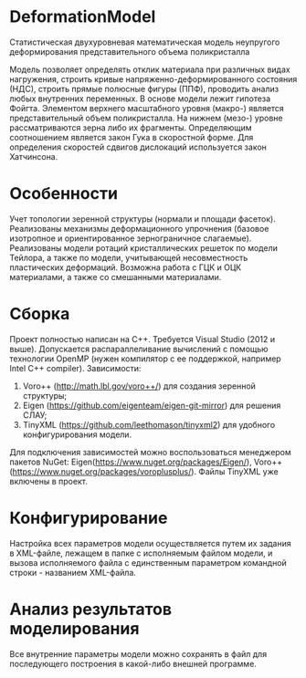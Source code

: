 # DeformationModel
Статистическая двухуровневая математическая модель неупругого деформирования представительного объема поликристалла

Модель позволяет определять отклик материала при различных видах нагружения, строить кривые напряженно-деформированного состояния (НДС), строить прямые полюсные фигуры (ППФ), проводить анализ любых внутренних переменных.
В основе модели лежит гипотеза Фойгта. Элементом верхнего масштабного уровня (макро-) является представительный объем поликристалла. На нижнем (мезо-) уровне рассматриваются зерна либо их фрагменты.
Определяющим соотношением является закон Гука в скоростной форме. Для определения скоростей сдвигов дислокаций используется закон Хатчинсона. 

# Особенности
Учет топологии зеренной структуры (нормали и площади фасеток). 
Реализованы механизмы деформационного упрочнения (базовое изотропное и ориентированное зернограничное слагаемые).
Реализованы модели ротаций кристаллических решеток по модели Тейлора, а также по модели, учитывающей несовместность пластических деформаций.
Возможна работа с ГЦК и ОЦК материалами, а также со смешанными материалами.

# Сборка
Проект полностью написан на  C++.
Требуется Visual Studio (2012 и выше). Допускается распараллеливание вычислений с помощью технологии OpenMP (нужен компилятор с ее поддержкой, например Intel C++ compiler).
Зависимости:
1) Voro++ (http://math.lbl.gov/voro++/) для создания зеренной структуры;
2) Eigen (https://github.com/eigenteam/eigen-git-mirror) для решения СЛАУ;
3) TinyXML (https://github.com/leethomason/tinyxml2) для удобного конфигурирования модели.

Для подключения зависимостей можно воспользоваться менеджером пакетов NuGet: Eigen(https://www.nuget.org/packages/Eigen/), Voro++ (https://www.nuget.org/packages/voroplusplus/). Файлы TinyXML уже включены в проект.

# Конфигурирование
Настройка всех параметров модели осуществляется путем их задания в XML-файле, лежащем в папке с исполняемым файлом модели, и вызова исполняемого файла с единственным параметром командной строки - названием XML-файла.

# Анализ результатов моделирования
Все внутренние параметры модели можно сохранять в файл для последующего построения в какой-либо внешней программе.
